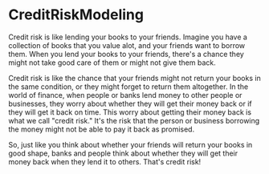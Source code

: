# CreditRiskModeling

Credit risk is like lending your books to your friends. Imagine you have a collection of books that you value alot, and your friends want to borrow them. When you lend your books to your friends, there's a chance they might not take good care of them or might not give them back.

Credit risk is like the chance that your friends might not return your books in the same condition, or they might forget to return them altogether. In the world of finance, when people or banks lend money to other people or businesses, they worry about whether they will get their money back or if they will get it back on time. This worry about getting their money back is what we call "credit risk." It's the risk that the person or business borrowing the money might not be able to pay it back as promised.

So, just like you think about whether your friends will return your books in good shape, banks and people think about whether they will get their money back when they lend it to others. That's credit risk!
